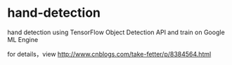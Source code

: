 # hand-detection
hand detection using TensorFlow Object Detection API and train on  Google ML Engine

for details，view http://www.cnblogs.com/take-fetter/p/8384564.html 
